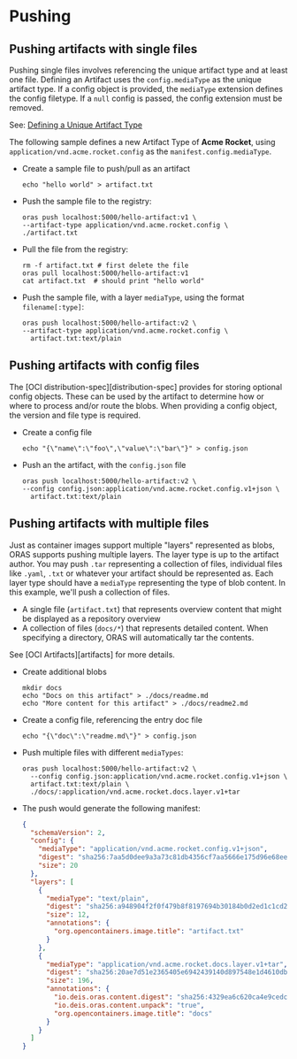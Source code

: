 # Pushing


## Pushing artifacts with single files

Pushing single files involves referencing the unique artifact type and at least one file.
Defining an Artifact uses the `config.mediaType` as the unique artifact type. If a config object is provided, the `mediaType` extension defines the config filetype. If a `null` config is passed, the config extension must be removed.

See: [Defining a Unique Artifact Type](https://github.com/opencontainers/artifacts/blob/master/artifact-authors.md#defining-a-unique-artifact-type)

The following sample defines a new Artifact Type of **Acme Rocket**, using `application/vnd.acme.rocket.config` as the `manifest.config.mediaType`.

- Create a sample file to push/pull as an artifact

  ```
  echo "hello world" > artifact.txt
  ```

- Push the sample file to the registry:

  ```
  oras push localhost:5000/hello-artifact:v1 \
  --artifact-type application/vnd.acme.rocket.config \
  ./artifact.txt
  ```

- Pull the file from the registry:

  ```
  rm -f artifact.txt # first delete the file
  oras pull localhost:5000/hello-artifact:v1
  cat artifact.txt  # should print "hello world"
  ```

- Push the sample file, with a layer `mediaType`, using the format `filename[:type]`:

  ```
  oras push localhost:5000/hello-artifact:v2 \
  --artifact-type application/vnd.acme.rocket.config \
    artifact.txt:text/plain
  ```

## Pushing artifacts with config files

The [OCI distribution-spec][distribution-spec] provides for storing optional config objects. These can be used by the artifact to determine how or where to process and/or route the blobs. When providing a config object, the version and file type is required.

- Create a config file

  ```
  echo "{\"name\":\"foo\",\"value\":\"bar\"}" > config.json
  ```

- Push an the artifact, with the `config.json` file

  ```
  oras push localhost:5000/hello-artifact:v2 \
  --config config.json:application/vnd.acme.rocket.config.v1+json \
    artifact.txt:text/plain
  ```

## Pushing artifacts with multiple files

Just as container images support multiple "layers" represented as blobs, ORAS supports pushing multiple layers. The layer type is up to the artifact author. You may push `.tar` representing a collection of files, individual files like `.yaml`, `.txt` or whatever your artifact should be represented as. Each layer type should have a `mediaType` representing the type of blob content.
In this example, we'll push a collection of files.

- A single file (`artifact.txt`) that represents overview content that might be displayed as a repository overview
- A collection of files (`docs/*`) that represents detailed content. When specifying a directory, ORAS will automatically tar the contents.

See [OCI Artifacts][artifacts] for more details.

- Create additional blobs

  ```
  mkdir docs
  echo "Docs on this artifact" > ./docs/readme.md
  echo "More content for this artifact" > ./docs/readme2.md
  ```

- Create a config file, referencing the entry doc file

  ```
  echo "{\"doc\":\"readme.md\"}" > config.json
  ```

- Push multiple files with different `mediaTypes`:

  ```
  oras push localhost:5000/hello-artifact:v2 \
    --config config.json:application/vnd.acme.rocket.config.v1+json \
    artifact.txt:text/plain \
    ./docs/:application/vnd.acme.rocket.docs.layer.v1+tar
  ```

- The push would generate the following manifest:

  ```json
  {
    "schemaVersion": 2,
    "config": {
      "mediaType": "application/vnd.acme.rocket.config.v1+json",
      "digest": "sha256:7aa5d0dee9a3a73c81db4356cf7aa5666e175d96e68ee763eeb977bd7ba59ee5",
      "size": 20
    },
    "layers": [
      {
        "mediaType": "text/plain",
        "digest": "sha256:a948904f2f0f479b8f8197694b30184b0d2ed1c1cd2a1ec0fb85d299a192a447",
        "size": 12,
        "annotations": {
          "org.opencontainers.image.title": "artifact.txt"
        }
      },
      {
        "mediaType": "application/vnd.acme.rocket.docs.layer.v1+tar",
        "digest": "sha256:20ae7d51e2365405e6942439140d897548e1d4610db60354aef8a5ce1f1699a7",
        "size": 196,
        "annotations": {
          "io.deis.oras.content.digest": "sha256:4329ea6c620ca4e9cedc5f5e8040432114cb5d64fc53107ea870db149e3d2b9e",
          "io.deis.oras.content.unpack": "true",
          "org.opencontainers.image.title": "docs"
        }
      }
    ]
  }
  ```
